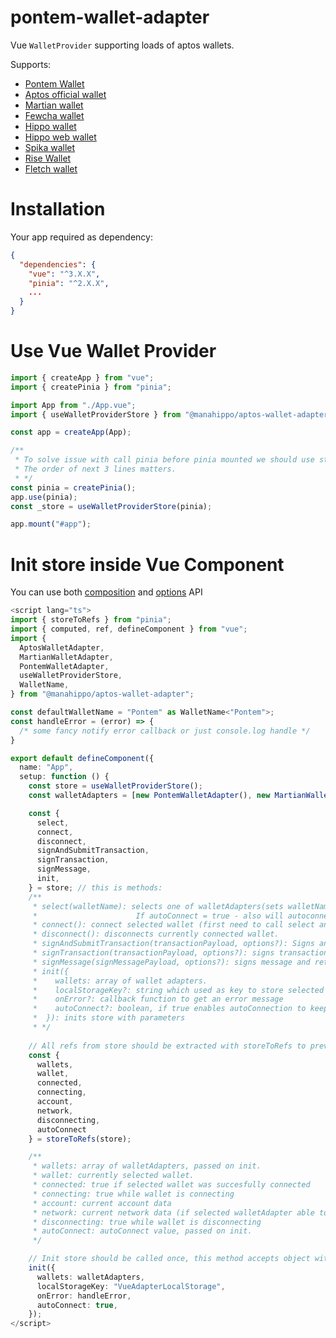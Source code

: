 # pontem-wallet-adapter

Vue `WalletProvider` supporting loads of aptos wallets.

Supports:

- [Pontem Wallet](https://pontem.network/pontem-wallet)
- [Aptos official wallet](https://github.com/aptos-labs/aptos-core/releases/tag/wallet-v0.1.1)
- [Martian wallet](https://martianwallet.xyz/)
- [Fewcha wallet](https://fewcha.app/)
- [Hippo wallet](https://github.com/hippospace/hippo-wallet)
- [Hippo web wallet](https://hippo-wallet-test.web.app/)
- [Spika wallet](https://spika.app)
- [Rise Wallet](https://rise)
- [Fletch wallet](http://fletchwallet.io/)

# Installation

Your app required as dependency:

```json
{
  "dependencies": {
    "vue": "^3.X.X",
    "pinia": "^2.X.X",
    ...
  }
}
```

# Use Vue Wallet Provider

```typescript
import { createApp } from "vue";
import { createPinia } from "pinia";

import App from "./App.vue";
import { useWalletProviderStore } from "@manahippo/aptos-wallet-adapter";

const app = createApp(App);

/**
 * To solve issue with call pinia before pinia mounted we should use store here with pinia passed to store
 * The order of next 3 lines matters. 
 * */
const pinia = createPinia();
app.use(pinia);
const _store = useWalletProviderStore(pinia);

app.mount("#app");
```

# Init store inside Vue Component 

You can use both [composition](https://vuejs.org/guide/extras/composition-api-faq.html) and [options](https://vuejs.org/guide/typescript/options-api.html) API

```typescript
<script lang="ts">
import { storeToRefs } from "pinia";
import { computed, ref, defineComponent } from "vue";
import {
  AptosWalletAdapter,
  MartianWalletAdapter,
  PontemWalletAdapter,
  useWalletProviderStore,
  WalletName,
} from "@manahippo/aptos-wallet-adapter";

const defaultWalletName = "Pontem" as WalletName<"Pontem">;
const handleError = (error) => {
  /* some fancy notify error callback or just console.log handle */
}

export default defineComponent({
  name: "App",
  setup: function () {
    const store = useWalletProviderStore();
    const walletAdapters = [new PontemWalletAdapter(), new MartianWalletAdapter(), new AptosWalletAdapter()];

    const {
      select,
      connect,
      disconnect,
      signAndSubmitTransaction,
      signTransaction,
      signMessage,
      init,
    } = store; // this is methods:
    /**
     * select(walletName): selects one of walletAdapters(sets walletName to localstorage with localStorageKey)
     *                      If autoConnect = true - also will autoconnect wallet. 
     * connect(): connect selected wallet (first need to call select and pass walletName).
     * disconnect(): disconnects currently connected wallet.
     * signAndSubmitTransaction(transactionPayload, options?): Signs and submits transaction and returns hash 
     * signTransaction(transactionPayload, options?): signs transaction and returns Uint8Array
     * signMessage(signMessagePayload, options?): signs message and returns signMessageResponse
     * init({
     *    wallets: array of wallet adapters.
     *    localStorageKey?: string which used as key to store selected walletName at localstorage. 
     *    onError?: callback function to get an error message
     *    autoConnect?: boolean, if true enables autoConnection to keep wallet connected even if page reloaded. 
     *  }): inits store with parameters
     * */
    
    // All refs from store should be extracted with storeToRefs to prevent breaking reactivity:
    const { 
      wallets,
      wallet,
      connected, 
      connecting, 
      account,
      network, 
      disconnecting,
      autoConnect
    } = storeToRefs(store);

    /**
     * wallets: array of walletAdapters, passed on init.
     * wallet: currently selected wallet. 
     * connected: true if selected wallet was succesfully connected 
     * connecting: true while wallet is connecting
     * account: current account data
     * network: current network data (if selected walletAdapter able to pass network)
     * disconnecting: true while wallet is disconnecting
     * autoConnect: autoConnect value, passed on init.
     */

    // Init store should be called once, this method accepts object with next parameters:
    init({
      wallets: walletAdapters,
      localStorageKey: "VueAdapterLocalStorage",
      onError: handleError, 
      autoConnect: true,
    });
</script>
```

